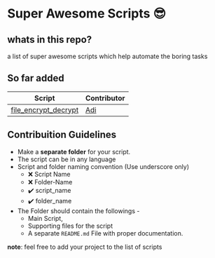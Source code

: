 # Super Awesome Scripts 😎


## whats in this repo?
a list of super awesome scripts which help automate the boring tasks

## So far added
| Script | Contributor|
|--|--|
|[file_encrypt_decrypt](https://github.com/adityaarakeri/super-scripts/tree/master/file_encrypt_decrypt) | [Adi](https://github.com/adityaarakeri) |

## Contribuition Guidelines
- Make a **separate folder** for your script.
- The script can be in any language
- Script and folder naming convention (Use underscore only) 
	- :x: Script Name
	- :x: Folder-Name
	- :heavy_check_mark: script_name
	- :heavy_check_mark: folder_name
- The Folder should contain the followings -
	- Main Script, 
	- Supporting files for the script
	- A separate `README.md` File with proper documentation.

**note**: feel free to add your project to the list of scripts